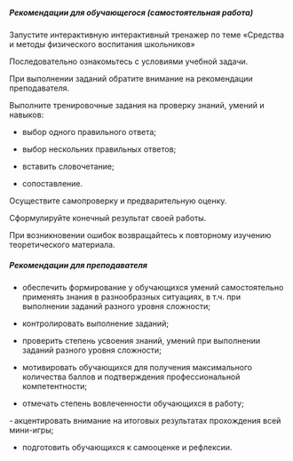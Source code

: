 ##### Рекомендации для обучающегося (самостоятельная работа)
Запустите интерактивную интерактивный тренажер по теме «Средства и методы физического воспитания школьников»  

Последовательно ознакомьтесь с условиями учебной задачи. 

При выполнении заданий обратите внимание на рекомендации преподавателя. 

Выполните тренировочные задания на проверку знаний, умений и навыков: 

- выбор одного правильного ответа; 

- выбор нескольних правильных ответов; 

- вставить словочетание; 

- сопоставление. 

Осуществите самопроверку и предварительную оценку. 

Сформулируйте конечный результат своей работы. 

При возникновении ошибок возвращайтесь к повторному изучению теоретического материала. 

##### Рекомендации для преподавателя


- обеспечить формирование у обучающихся умений самостоятельно применять знания в разнообразных ситуациях, в т.ч. при выполнении заданий разного уровня сложности; 

- контролировать выполнение заданий; 

- проверить степень усвоения знаний, умений при выполнении заданий разного уровня сложности; 

- мотивировать обучающихся для получения максимального количества баллов и подтверждения профессиональной компетентности; 

- отмечать степень вовлеченности обучающихся в работу; 

- акцентировать внимание на итоговых результатах прохождения всей мини-игры; 

- подготовить обучающихся к самооценке и рефлексии. 